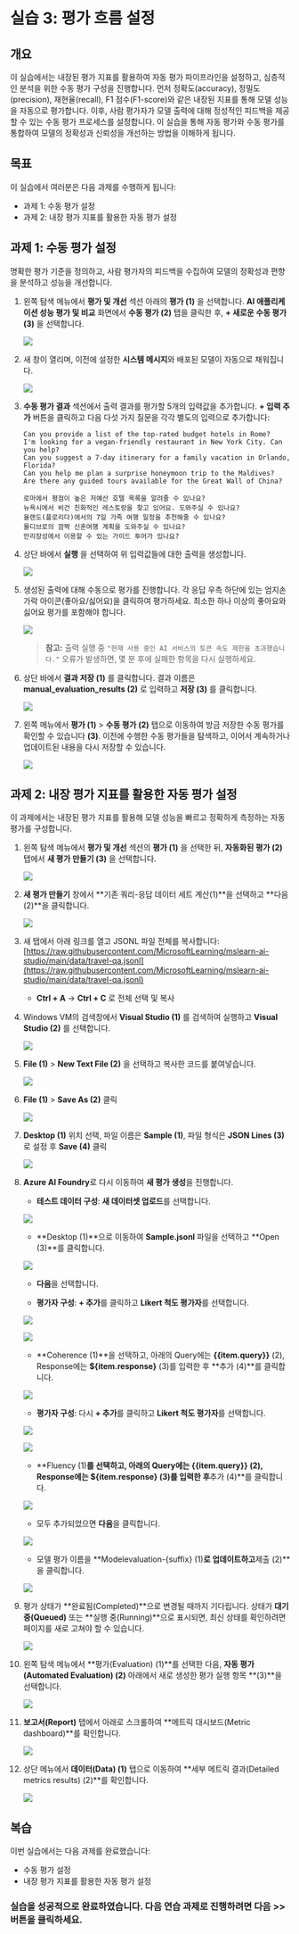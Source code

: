 # 실습 3: 평가 흐름 설정

## 개요

이 실습에서는 내장된 평가 지표를 활용하여 자동 평가 파이프라인을 설정하고, 심층적인 분석을 위한 수동 평가 구성을 진행합니다. 먼저 정확도(accuracy), 정밀도(precision), 재현율(recall), F1 점수(F1-score)와 같은 내장된 지표를 통해 모델 성능을 자동으로 평가합니다. 이후, 사람 평가자가 모델 출력에 대해 정성적인 피드백을 제공할 수 있는 수동 평가 프로세스를 설정합니다. 이 실습을 통해 자동 평가와 수동 평가를 통합하여 모델의 정확성과 신뢰성을 개선하는 방법을 이해하게 됩니다.

## 목표

이 실습에서 여러분은 다음 과제를 수행하게 됩니다:

- 과제 1: 수동 평가 설정
- 과제 2: 내장 평가 지표를 활용한 자동 평가 설정

## 과제 1: 수동 평가 설정

명확한 평가 기준을 정의하고, 사람 평가자의 피드백을 수집하여 모델의 정확성과 편향을 분석하고 성능을 개선합니다.

1. 왼쪽 탐색 메뉴에서 **평가 및 개선** 섹션 아래의 **평가 (1)** 을 선택합니다. **AI 애플리케이션 성능 평가 및 비교** 화면에서 **수동 평가 (2)** 탭을 클릭한 후, **+ 새로운 수동 평가 (3)** 을 선택합니다.

   ![](./media-korean/evaluation-1.png)

1. 새 창이 열리며, 이전에 설정한 **시스템 메시지**와 배포된 모델이 자동으로 채워집니다.

   ![](./media-korean/d50.png)

1. **수동 평가 결과** 섹션에서 출력 결과를 평가할 5개의 입력값을 추가합니다. **+ 입력 추가** 버튼을 클릭하고 다음 다섯 가지 질문을 각각 별도의 입력으로 추가합니다:

   ```
   Can you provide a list of the top-rated budget hotels in Rome?
   I'm looking for a vegan-friendly restaurant in New York City. Can you help?
   Can you suggest a 7-day itinerary for a family vacation in Orlando, Florida?
   Can you help me plan a surprise honeymoon trip to the Maldives?
   Are there any guided tours available for the Great Wall of China?
   ```
   ```
   로마에서 평점이 높은 저예산 호텔 목록을 알려줄 수 있나요?
   뉴욕시에서 비건 친화적인 레스토랑을 찾고 있어요. 도와주실 수 있나요?
   올랜도(플로리다)에서의 7일 가족 여행 일정을 추천해줄 수 있나요?
   몰디브로의 깜짝 신혼여행 계획을 도와주실 수 있나요?  
   만리장성에서 이용할 수 있는 가이드 투어가 있나요?
   ```

1. 상단 바에서 **실행** 을 선택하여 위 입력값들에 대한 출력을 생성합니다.

   ![](./media-korean/image-20.png)

1. 생성된 출력에 대해 수동으로 평가를 진행합니다. 각 응답 우측 하단에 있는 엄지손가락 아이콘(좋아요/싫어요)을 클릭하여 평가하세요. 최소한 하나 이상의 좋아요와 싫어요 평가를 포함해야 합니다.

   ![](./media-korean/d51.png)

   > **참고:** 출력 실행 중 `"현재 사용 중인 AI 서비스의 토큰 속도 제한을 초과했습니다."` 오류가 발생하면, 몇 분 후에 실패한 항목을 다시 실행하세요.

1. 상단 바에서 **결과 저장 (1)** 를 클릭합니다. 결과 이름은 **manual\_evaluation\_results (2)** 로 입력하고 **저장 (3)** 를 클릭합니다.

   ![](./media-korean/gpt-4-demo18.png)

1. 왼쪽 메뉴에서 **평가 (1)** > **수동 평가 (2)** 탭으로 이동하여 방금 저장한 수동 평가를 확인할 수 있습니다 **(3)**. 이전에 수행한 수동 평가들을 탐색하고, 이어서 계속하거나 업데이트된 내용을 다시 저장할 수 있습니다.

   ![](./media-korean/manual.png)

## 과제 2: 내장 평가 지표를 활용한 자동 평가 설정

이 과제에서는 내장된 평가 지표를 활용해 모델 성능을 빠르고 정확하게 측정하는 자동 평가를 구성합니다.

1. 왼쪽 탐색 메뉴에서 **평가 및 개선** 섹션의 **평가 (1)** 을 선택한 뒤, **자동화된 평가 (2)** 탭에서 **새 평가 만들기 (3)** 을 선택합니다.

   ![](./media-korean/evaluation-metrics.png)

1. **새 평가 만들기** 창에서 **기존 쿼리-응답 데이터 세트 계산(1)**을 선택하고 **다음(2)**을 클릭합니다.

   ![](./media-korean/evsnsdn2-1upd.png)

1. 새 탭에서 아래 링크를 열고 JSONL 파일 전체를 복사합니다:
   [https://raw.githubusercontent.com/MicrosoftLearning/mslearn-ai-studio/main/data/travel-qa.jsonl](https://raw.githubusercontent.com/MicrosoftLearning/mslearn-ai-studio/main/data/travel-qa.jsonl)

   - **Ctrl + A** → **Ctrl + C** 로 전체 선택 및 복사

1. Windows VM의 검색창에서 **Visual Studio (1)** 를 검색하여 실행하고 **Visual Studio (2)** 를 선택합니다.

   ![](./media-korean/vsc.png)

1. **File (1)** > **New Text File (2)** 을 선택하고 복사한 코드를 붙여넣습니다.

   ![](./media-korean/d8.png)

1. **File (1)** > **Save As (2)** 클릭

   ![](./media-korean/d9.png)

1. **Desktop (1)** 위치 선택, 파일 이름은 **Sample (1)**, 파일 형식은 **JSON Lines (3)** 로 설정 후 **Save (4)** 클릭

   ![](./media-korean/d10.png)

1. **Azure AI Foundry**로 다시 이동하여 **새 평가 생성**을 진행합니다.

   * **테스트 데이터 구성**: **새 데이터셋 업로드**를 선택합니다.

   ![](./media-korean/uplddata.png)

   * **Desktop  (1)**으로 이동하여 **Sample.jsonl** 파일을 선택하고 **Open (3)**를 클릭합니다.

   ![](./media-korean/dex30.png)

   * **다음**을 선택합니다.

   * **평가자 구성**: **+ 추가**를 클릭하고 **Likert 척도 평가자**를 선택합니다.

   ![](./media-korean/addecallas.png)
   
   ![](./media-korean/linksss.png)

   * **Coherence (1)**을 선택하고, 아래의 Query에는 **{{item.query}}** (2), Response에는 **\${item.response}** (3)를 입력한 후 **추가 (4)**를 클릭합니다.

   ![](./media-korean/cohernce.png)

   * **평가자 구성**: 다시 **+ 추가**를 클릭하고 **Likert 척도 평가자**를 선택합니다.

   ![](./media-korean/addecallas-1.png)

   ![](./media-korean/linksss.png)

   * **Fluency (1)**를 선택하고, 아래의 Query에는 **{{item.query}}** (2), Response에는 **\${item.response}** (3)를 입력한 후**추가 (4)**를 클릭합니다.

   ![](./media-korean/cohernce-1.png)

   * 모두 추가되었으면 **다음**을 클릭합니다.

   ![](./media-korean/addededddd-1.png)

   * 모델 평가 이름을 **Modelevaluation-{suffix} (1)**로 업데이트하고**제출 (2)**을 클릭합니다.

   ![](./media-korean/submiteeddd-1.png)

1. 평가 상태가 **완료됨(Completed)**으로 변경될 때까지 기다립니다. 상태가 **대기 중(Queued)** 또는 **실행 중(Running)**으로 표시되면, 최신 상태를 확인하려면 페이지를 새로 고쳐야 할 수 있습니다.

   ![](./media-korean/refreshhhh-1.png)

1. 왼쪽 탐색 메뉴에서 **평가(Evaluation) (1)**를 선택한 다음, **자동 평가(Automated Evaluation) (2)** 아래에서 새로 생성한 평가 실행 항목 **(3)**을 선택합니다.

   ![](./media-korean/dex34-1.png)

1. **보고서(Report)** 탭에서 아래로 스크롤하여 **메트릭 대시보드(Metric dashboard)**를 확인합니다.

   ![](./media-korean/metricdatass.png)

1. 상단 메뉴에서 **데이터(Data) (1)** 탭으로 이동하여 **세부 메트릭 결과(Detailed metrics results) (2)**를 확인합니다. 

   ![](./media-korean/passseddd.png)

## 복습
이번 실습에서는 다음 과제를 완료했습니다:
- 수동 평가 설정
- 내장 평가 지표를 활용한 자동 평가 설정

### 실습을 성공적으로 완료하였습니다. 다음 연습 과제로 진행하려면 다음 >> 버튼을 클릭하세요.